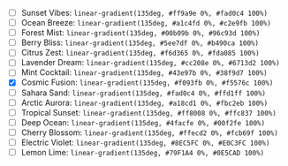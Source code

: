 - [ ] Sunset Vibes: `linear-gradient(135deg, #ff9a9e 0%, #fad0c4 100%)`
- [ ] Ocean Breeze: `linear-gradient(135deg, #a1c4fd 0%, #c2e9fb 100%)`
- [ ] Forest Mist: `linear-gradient(135deg, #00b09b 0%, #96c93d 100%)`
- [ ] Berry Bliss: `linear-gradient(135deg, #5ee7df 0%, #b490ca 100%)`
- [ ] Citrus Zest: `linear-gradient(135deg, #f6d365 0%, #fda085 100%)`
- [ ] Lavender Dream: `linear-gradient(135deg, #cc208e 0%, #6713d2 100%)`
- [ ] Mint Cocktail: `linear-gradient(135deg, #43e97b 0%, #38f9d7 100%)`
- [x] Cosmic Fusion: `linear-gradient(135deg, #f093fb 0%, #f5576c 100%)`
- [ ] Sahara Sand: `linear-gradient(135deg, #fad0c4 0%, #ffd1ff 100%)`
- [ ] Arctic Aurora: `linear-gradient(135deg, #a18cd1 0%, #fbc2eb 100%)`
- [ ] Tropical Sunset: `linear-gradient(135deg, #ff8008 0%, #ffc837 100%)`
- [ ] Deep Ocean: `linear-gradient(135deg, #4facfe 0%, #00f2fe 100%)`
- [ ] Cherry Blossom: `linear-gradient(135deg, #ffecd2 0%, #fcb69f 100%)`
- [ ] Electric Violet: `linear-gradient(135deg, #8EC5FC 0%, #E0C3FC 100%)`
- [ ] Lemon Lime: `linear-gradient(135deg, #79F1A4 0%, #0E5CAD 100%)`
